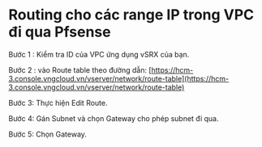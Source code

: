 # Routing cho các range IP trong VPC đi qua Pfsense

Bước 1 : Kiểm tra ID của VPC ứng dụng vSRX của bạn.

Bước 2 : vào Route table theo đường dẫn: [https://hcm-3.console.vngcloud.vn/vserver/network/route-table](https://hcm-3.console.vngcloud.vn/vserver/network/route-table)

Bước 3: Thực hiện Edit Route.

Bước 4: Gán Subnet và chọn Gateway cho phép subnet đi qua.

Bước 5: Chọn Gateway.
